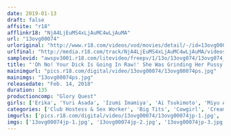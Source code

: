 ```yaml
---
date: 2019-01-13
draft: false
affsite: "r18"
afflinkr18: "NjA4LjEuMS4xLjAuMC4wLjAuMA"
url: "13ovg00074"
urloriginal: "http://www.r18.com/videos/vod/movies/detail/-/id=13ovg00074"
urlfinal: "http://media.r18.com/track/NjA4LjEuMS4xLjAuMC4wLjAuMA/videos/vod/movies/detail/-/id=13ovg00074"
samplevid: "awspv3001.r18.com/litevideo/freepv/1/13o/13ovg074/13ovg074_dmb_w.mp4"
title: "'Oh No! Your Dick Is Going In Raw!' She Was Grinding Her Pussy Against My Cock With Amazing Oil Slathered Technique, And It Got My Dick Rock Hard And Then It Just Slipped Right In! The Rules Were That There Was No Fucking Allowed, But I Had Creampie Raw Footage Sex With 5 Colossal Tits Delivery Health Call Girls"
mainimgurl: "pics.r18.com/digital/video/13ovg00074/13ovg00074ps.jpg"
mainimgs: "13ovg00074ps.jpg"
releasedate: "Feb. 14, 2018"
duration: 135
productioncomp: "Glory Quest"
girls: ['Erika', 'Yuri Asada', 'Izumi Imamiya', 'Ai Tsukimoto', 'Miyu Amano']
categories: ['Club Hostess & Sex Worker', 'Big Tits', 'Cowgirl', 'Creampie', 'Titty Fuck', 'Lotion', 'Hi-Def']
imgurls: ['pics.r18.com/digital/video/13ovg00074/13ovg00074jp-1.jpg', 'pics.r18.com/digital/video/13ovg00074/13ovg00074jp-2.jpg', 'pics.r18.com/digital/video/13ovg00074/13ovg00074jp-3.jpg', 'pics.r18.com/digital/video/13ovg00074/13ovg00074jp-4.jpg', 'pics.r18.com/digital/video/13ovg00074/13ovg00074jp-5.jpg', 'pics.r18.com/digital/video/13ovg00074/13ovg00074jp-6.jpg', 'pics.r18.com/digital/video/13ovg00074/13ovg00074jp-7.jpg', 'pics.r18.com/digital/video/13ovg00074/13ovg00074jp-8.jpg', 'pics.r18.com/digital/video/13ovg00074/13ovg00074jp-9.jpg', 'pics.r18.com/digital/video/13ovg00074/13ovg00074jp-10.jpg', 'pics.r18.com/digital/video/13ovg00074/13ovg00074jp-11.jpg', 'pics.r18.com/digital/video/13ovg00074/13ovg00074jp-12.jpg', 'pics.r18.com/digital/video/13ovg00074/13ovg00074jp-13.jpg', 'pics.r18.com/digital/video/13ovg00074/13ovg00074jp-14.jpg', 'pics.r18.com/digital/video/13ovg00074/13ovg00074jp-15.jpg', 'pics.r18.com/digital/video/13ovg00074/13ovg00074jp-16.jpg', 'pics.r18.com/digital/video/13ovg00074/13ovg00074jp-17.jpg', 'pics.r18.com/digital/video/13ovg00074/13ovg00074jp-18.jpg', 'pics.r18.com/digital/video/13ovg00074/13ovg00074jp-19.jpg', 'pics.r18.com/digital/video/13ovg00074/13ovg00074jp-20.jpg']
imgs: ['13ovg00074jp-1.jpg', '13ovg00074jp-2.jpg', '13ovg00074jp-3.jpg', '13ovg00074jp-4.jpg', '13ovg00074jp-5.jpg', '13ovg00074jp-6.jpg', '13ovg00074jp-7.jpg', '13ovg00074jp-8.jpg', '13ovg00074jp-9.jpg', '13ovg00074jp-10.jpg', '13ovg00074jp-11.jpg', '13ovg00074jp-12.jpg', '13ovg00074jp-13.jpg', '13ovg00074jp-14.jpg', '13ovg00074jp-15.jpg', '13ovg00074jp-16.jpg', '13ovg00074jp-17.jpg', '13ovg00074jp-18.jpg', '13ovg00074jp-19.jpg', '13ovg00074jp-20.jpg']
---
```

